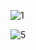 ![1](https://user-images.githubusercontent.com/38016773/111884440-adb98780-89e7-11eb-9415-ebadcc3e6899.PNG)

![5](https://user-images.githubusercontent.com/38016773/111884445-b0b47800-89e7-11eb-80e5-7a6106ebf734.PNG)
